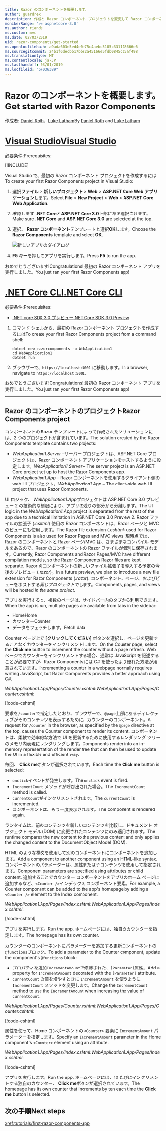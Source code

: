 ```yaml
---
title: Razor のコンポーネントを概要します。
author: guardrex
description: 作成と Razor コンポーネント プロジェクトを変更して Razor コンポーネントを開始する方法について説明します。
monikerRange: '>= aspnetcore-3.0'
ms.author: riande
ms.custom: mvc
ms.date: 02/03/2019
uid: razor-components/get-started
ms.openlocfilehash: a9ada603e5ed4e0e75c4aebc5105c331118666e6
ms.sourcegitcommit: 24b1f6decbb17bb22a45166e5fdb0845c65af498
ms.translationtype: MT
ms.contentlocale: ja-JP
ms.lasthandoff: 03/01/2019
ms.locfileid: "57036389"
---
```

# <a name="get-started-with-razor-components"></a><span data-ttu-id="8d673-103">Razor のコンポーネントを概要します。</span><span class="sxs-lookup"><span data-stu-id="8d673-103">Get started with Razor Components</span></span>

<span data-ttu-id="8d673-104">作成者: [Daniel Roth](https://github.com/danroth27)、[Luke Latham](https://github.com/guardrex)</span><span class="sxs-lookup"><span data-stu-id="8d673-104">By [Daniel Roth](https://github.com/danroth27) and [Luke Latham](https://github.com/guardrex)</span></span>

# <a name="visual-studiotabvisual-studio"></a>[<span data-ttu-id="8d673-105">Visual Studio</span><span class="sxs-lookup"><span data-stu-id="8d673-105">Visual Studio</span></span>](#tab/visual-studio)

<span data-ttu-id="8d673-106">必要条件:</span><span class="sxs-lookup"><span data-stu-id="8d673-106">Prerequisites:</span></span>

[!INCLUDE[](~/includes/net-core-prereqs-vs-3.0.md)]

<span data-ttu-id="8d673-107">Visual Studio で、最初の Razor コンポーネント プロジェクトを作成するには</span><span class="sxs-lookup"><span data-stu-id="8d673-107">To create your first Razor Components project in Visual Studio:</span></span>

1. <span data-ttu-id="8d673-108">選択**ファイル** > **新しいプロジェクト** > **Web** > **ASP.NET Core Web アプリケーション**します。</span><span class="sxs-lookup"><span data-stu-id="8d673-108">Select **File** > **New Project** > **Web** > **ASP.NET Core Web Application**.</span></span>
1. <span data-ttu-id="8d673-109">確認します **.NET Core**と**ASP.NET Core 3.0**上部にある選択されます。</span><span class="sxs-lookup"><span data-stu-id="8d673-109">Make sure **.NET Core** and **ASP.NET Core 3.0** are selected at the top.</span></span>
1. <span data-ttu-id="8d673-110">選択、 **Razor コンポーネント**テンプレートと選択**OK**します。</span><span class="sxs-lookup"><span data-stu-id="8d673-110">Choose the **Razor Components** template and select **OK**.</span></span>

   ![新しいアプリのダイアログ](https://msdnshared.blob.core.windows.net/media/2019/01/razor-components-template.png)

1. <span data-ttu-id="8d673-112">**F5 キー**を押してアプリを実行します。</span><span class="sxs-lookup"><span data-stu-id="8d673-112">Press **F5** to run the app.</span></span>

<span data-ttu-id="8d673-113">おめでとうございます!</span><span class="sxs-lookup"><span data-stu-id="8d673-113">Congratulations!</span></span> <span data-ttu-id="8d673-114">最初の Razor コンポーネント アプリを実行しました。</span><span class="sxs-lookup"><span data-stu-id="8d673-114">You just ran your first Razor Components app!</span></span>

<!--

# [Visual Studio Code](#tab/visual-studio-code)

Prerequisites:

[!INCLUDE[](~/includes/net-core-prereqs-vsc-3.0.md)]

To create your first Razor Components project in Visual Studio Code:

1. Execute the following command from a command shell:

   ```console
   dotnet new razorcomponents -o WebApplication1
   ```

1. Open the *WebApplication1* folder in Visual Studio Code.

1. Add a *.vscode* folder.

1. Add a *tasks.json* file to the *.vscode* folder with the following content:

   [!code-json[](get-started/samples_snapshot/3.x/tasks.json)]

1. Add a *launch.json* file to the *.vscode* folder with the following content:

   [!code-json[](get-started/samples_snapshot/3.x/launch.json)]

1. Execute the app using the Visual Studio Code debugger.

1. In a browser, navigate to `https://localhost:5001`.

Congratulations! You just ran your first Razor Components app!

# [Visual Studio for Mac](#tab/visual-studio-mac)

.NET Core 3.0 will be supported with Visual Studio for Mac version 8.0 or later. Visual Studio for Mac version 8.0 Preview isn't available at this time.

Use the [.NET Core CLI version of this topic](xref:razor-components/get-started?tabs=netcore-cli) on macOS.


[!INCLUDE[](~/includes/net-core-prereqs-mac-3.0.md)]

To create your first project Razor Components project in Visual Studio for Mac:

1. Select **File** > **New Solution** or **New Project**.
1. In the sidebar, select **.NET Core** > **App**.
1. Select **ASP.NET Core Razor Components** and select **Next**.
1. The **Target Framework** defaults to **.NET Core 3.0**. Select **Next**.
1. In the **Project Name** field, enter `WebApplication1`. Select **Create**.
1. Select **Run** > **Run Without Debugging** to run the app *without the debugger*. Running with the debugger isn't supported at this time.

Congratulations! You just ran your first Razor Components app!
-->

# <a name="net-core-clitabnetcore-cli"></a>[<span data-ttu-id="8d673-115">.NET Core CLI</span><span class="sxs-lookup"><span data-stu-id="8d673-115">.NET Core CLI</span></span>](#tab/netcore-cli/)

<span data-ttu-id="8d673-116">必要条件:</span><span class="sxs-lookup"><span data-stu-id="8d673-116">Prerequisites:</span></span>

* [<span data-ttu-id="8d673-117">.NET core SDK 3.0 プレビュー</span><span class="sxs-lookup"><span data-stu-id="8d673-117">.NET Core SDK 3.0 Preview</span></span>](https://dotnet.microsoft.com/download/dotnet-core/3.0)

1. <span data-ttu-id="8d673-118">コマンド シェルから、最初の Razor コンポーネント プロジェクトを作成するには</span><span class="sxs-lookup"><span data-stu-id="8d673-118">To create your first Razor Components project from a command shell:</span></span>

   ```console
   dotnet new razorcomponents -o WebApplication1
   cd WebApplication1
   dotnet run
   ```

1. <span data-ttu-id="8d673-119">ブラウザーで、`https://localhost:5001` に移動します。</span><span class="sxs-lookup"><span data-stu-id="8d673-119">In a browser, navigate to `https://localhost:5001`.</span></span>

<span data-ttu-id="8d673-120">おめでとうございます!</span><span class="sxs-lookup"><span data-stu-id="8d673-120">Congratulations!</span></span> <span data-ttu-id="8d673-121">最初の Razor コンポーネント アプリを実行しました。</span><span class="sxs-lookup"><span data-stu-id="8d673-121">You just ran your first Razor Components app!</span></span>

---

## <a name="razor-components-project"></a><span data-ttu-id="8d673-122">Razor のコンポーネントのプロジェクト</span><span class="sxs-lookup"><span data-stu-id="8d673-122">Razor Components project</span></span>

<span data-ttu-id="8d673-123">コンポーネントの Razor テンプレートによって作成されたソリューションには、2 つのプロジェクトが含まれています。</span><span class="sxs-lookup"><span data-stu-id="8d673-123">The solution created by the Razor Components template contains two projects:</span></span>

* <span data-ttu-id="8d673-124">*WebApplication1.Server* &ndash;サーバー プロジェクトは、ASP.NET Core プロジェクトは、Razor コンポーネント アプリケーションをホストするように設定します。</span><span class="sxs-lookup"><span data-stu-id="8d673-124">*WebApplication1.Server* &ndash; The server project is an ASP.NET Core project set up to host the Razor Components app.</span></span>
* <span data-ttu-id="8d673-125">*WebApplication1.App* &ndash; Razor コンポーネントを使用するクライアント側の web UI プロジェクト。</span><span class="sxs-lookup"><span data-stu-id="8d673-125">*WebApplication1.App* &ndash; The client-side web UI project that uses Razor Components.</span></span>

<span data-ttu-id="8d673-126">UI ロジック、 *WebApplication1.App*プロジェクトは ASP.NET Core 3.0 プレビュー 2 の技術的な制限により、アプリの残りの部分から分離します。</span><span class="sxs-lookup"><span data-stu-id="8d673-126">The UI logic in the *WebApplication1.App* project is separated from the rest of the app due to a technical limitation in ASP.NET Core 3.0 Preview 2.</span></span> <span data-ttu-id="8d673-127">Razor ファイルの拡張子 (*.cshtml*) 使用の Razor コンポーネントは、Razor ページと MVC のビューにも使用します。</span><span class="sxs-lookup"><span data-stu-id="8d673-127">The Razor file extension (*.cshtml*) used for Razor Components is also used for Razor Pages and MVC views.</span></span> <span data-ttu-id="8d673-128">現時点では、Razor のコンポーネントと Razor ページ/MVC は、さまざまなコンパイル モデルをあるので、Razor のコンポーネントの Razor ファイルが個別に保存されます。</span><span class="sxs-lookup"><span data-stu-id="8d673-128">Currently, Razor Components and Razor Pages/MVC have different compilation models, so the Razor Components Razor files are kept separate.</span></span> <span data-ttu-id="8d673-129">Razor のコンポーネントの新しいファイル拡張子を導入する予定の今後のプレビュー (*.razor*)。</span><span class="sxs-lookup"><span data-stu-id="8d673-129">In a future preview, we plan to introduce a new file extension for Razor Components (*.razor*).</span></span> <span data-ttu-id="8d673-130">コンポーネント、ページ、およびビューをホストする*同じプロジェクトで*します。</span><span class="sxs-lookup"><span data-stu-id="8d673-130">Components, pages, and views will be hosted *in the same project*.</span></span>

<span data-ttu-id="8d673-131">アプリを実行すると、複数のページは、サイドバー内のタブから利用できます。</span><span class="sxs-lookup"><span data-stu-id="8d673-131">When the app is run, multiple pages are available from tabs in the sidebar:</span></span>

* <span data-ttu-id="8d673-132">Home</span><span class="sxs-lookup"><span data-stu-id="8d673-132">Home</span></span>
* <span data-ttu-id="8d673-133">カウンター</span><span class="sxs-lookup"><span data-stu-id="8d673-133">Counter</span></span>
* <span data-ttu-id="8d673-134">データをフェッチします。</span><span class="sxs-lookup"><span data-stu-id="8d673-134">Fetch data</span></span>

<span data-ttu-id="8d673-135">Counter ページ上で **[クリックしてください]** ボタンを選択し、ページを更新することなくカウンターをインクリメントします。</span><span class="sxs-lookup"><span data-stu-id="8d673-135">On the Counter page, select the **Click me** button to increment the counter without a page refresh.</span></span> <span data-ttu-id="8d673-136">Web ページでカウンターをインクリメントする場合、通常は JavaScript を記述することが必要ですが、Razor Components には C# を使ったより優れた方法が用意されています。</span><span class="sxs-lookup"><span data-stu-id="8d673-136">Incrementing a counter in a webpage normally requires writing JavaScript, but Razor Components provides a better approach using C#.</span></span>

<span data-ttu-id="8d673-137">*WebApplication1.App/Pages/Counter.cshtml*:</span><span class="sxs-lookup"><span data-stu-id="8d673-137">*WebApplication1.App/Pages/Counter.cshtml*:</span></span>

[!code-cshtml[](get-started/samples_snapshot/3.x/Counter1.cshtml)]

<span data-ttu-id="8d673-138">要求を`/counter`で指定したとおり、ブラウザーで、`@page`上部にあるディレクティブがそのコンテンツを表示するために、カウンターのコンポーネント。</span><span class="sxs-lookup"><span data-stu-id="8d673-138">A request for `/counter` in the browser, as specified by the `@page` directive at the top, causes the Counter component to render its content.</span></span> <span data-ttu-id="8d673-139">コンポーネントは、柔軟で効率的な方法で UI を更新するために使用するレンダリング ツリーのメモリ内表現にレンダリングします。</span><span class="sxs-lookup"><span data-stu-id="8d673-139">Components render into an in-memory representation of the render tree that can then be used to update the UI in a flexible and efficient way.</span></span>

<span data-ttu-id="8d673-140">毎回、 **Click me**ボタンが選択されています。</span><span class="sxs-lookup"><span data-stu-id="8d673-140">Each time the **Click me** button is selected:</span></span>

* <span data-ttu-id="8d673-141">`onclick`イベントが発生します。</span><span class="sxs-lookup"><span data-stu-id="8d673-141">The `onclick` event is fired.</span></span>
* <span data-ttu-id="8d673-142">`IncrementCount` メソッドが呼び出された場合。</span><span class="sxs-lookup"><span data-stu-id="8d673-142">The `IncrementCount` method is called.</span></span>
* <span data-ttu-id="8d673-143">`currentCount`がインクリメントされます。</span><span class="sxs-lookup"><span data-stu-id="8d673-143">The `currentCount` is incremented.</span></span>
* <span data-ttu-id="8d673-144">コンポーネントは、もう一度表示されます。</span><span class="sxs-lookup"><span data-stu-id="8d673-144">The component is rendered again.</span></span>

<span data-ttu-id="8d673-145">ランタイムは、前のコンテンツを新しいコンテンツを比較し、ドキュメント オブジェクト モデル (DOM) に変更されたコンテンツにのみ適用されます。</span><span class="sxs-lookup"><span data-stu-id="8d673-145">The runtime compares the new content to the previous content and only applies the changed content to the Document Object Model (DOM).</span></span>

<span data-ttu-id="8d673-146">HTML のような構文を使用して別のコンポーネントにコンポーネントを追加します。</span><span class="sxs-lookup"><span data-stu-id="8d673-146">Add a component to another component using an HTML-like syntax.</span></span> <span data-ttu-id="8d673-147">コンポーネントのパラメーターは、属性または子コンテンツを使用して指定されます。</span><span class="sxs-lookup"><span data-stu-id="8d673-147">Component parameters are specified using attributes or child content.</span></span> <span data-ttu-id="8d673-148">追加することでカウンター コンポーネントをアプリのホーム ページに追加するなど、`<Counter />`インデックス コンポーネント要素。</span><span class="sxs-lookup"><span data-stu-id="8d673-148">For example, a Counter component can be added to the app's homepage by adding a `<Counter />` element to the Index component.</span></span>

<span data-ttu-id="8d673-149">*WebApplication1.App/Pages/Index.cshtml*:</span><span class="sxs-lookup"><span data-stu-id="8d673-149">*WebApplication1.App/Pages/Index.cshtml*:</span></span>

[!code-cshtml[](get-started/samples_snapshot/3.x/Index1.cshtml?highlight=7)]

<span data-ttu-id="8d673-150">アプリを実行します。</span><span class="sxs-lookup"><span data-stu-id="8d673-150">Run the app.</span></span> <span data-ttu-id="8d673-151">ホームページには、独自のカウンターを指定します。</span><span class="sxs-lookup"><span data-stu-id="8d673-151">The homepage has its own counter.</span></span>

<span data-ttu-id="8d673-152">カウンターのコンポーネントにパラメーターを追加する更新コンポーネントの`@functions`ブロック。</span><span class="sxs-lookup"><span data-stu-id="8d673-152">To add a parameter to the Counter component, update the component's `@functions` block:</span></span>

* <span data-ttu-id="8d673-153">プロパティを追加`IncrementAmount`で修飾された、`[Parameter]`属性。</span><span class="sxs-lookup"><span data-stu-id="8d673-153">Add a property for `IncrementAmount` decorated with the `[Parameter]` attribute.</span></span>
* <span data-ttu-id="8d673-154">`currentCount` の値を増やすときに `IncrementAmount` を使うように `IncrementCount` メソッドを変更します。</span><span class="sxs-lookup"><span data-stu-id="8d673-154">Change the `IncrementCount` method to use the `IncrementAmount` when increasing the value of `currentCount`.</span></span>

<span data-ttu-id="8d673-155">*WebApplication1.App/Pages/Counter.cshtml*:</span><span class="sxs-lookup"><span data-stu-id="8d673-155">*WebApplication1.App/Pages/Counter.cshtml*:</span></span>

[!code-cshtml[](get-started/samples_snapshot/3.x/Counter2.cshtml?highlight=4,8)]

<span data-ttu-id="8d673-156">属性を使って、Home コンポーネントの `<Counter>` 要素に `IncrementAmount` パラメーターを指定します。</span><span class="sxs-lookup"><span data-stu-id="8d673-156">Specify an `IncrementAmount` parameter in the Home component's `<Counter>` element using an attribute.</span></span>

<span data-ttu-id="8d673-157">*WebApplication1.App/Pages/Index.cshtml*:</span><span class="sxs-lookup"><span data-stu-id="8d673-157">*WebApplication1.App/Pages/Index.cshtml*:</span></span>

[!code-cshtml[](get-started/samples_snapshot/3.x/Index2.cshtml)]

<span data-ttu-id="8d673-158">アプリを実行します。</span><span class="sxs-lookup"><span data-stu-id="8d673-158">Run the app.</span></span> <span data-ttu-id="8d673-159">ホームページには、10 たびにインクリメントする独自のカウンター、 **Click me**ボタンが選択されています。</span><span class="sxs-lookup"><span data-stu-id="8d673-159">The homepage has its own counter that increments by ten each time the **Click me** button is selected.</span></span>

## <a name="next-steps"></a><span data-ttu-id="8d673-160">次の手順</span><span class="sxs-lookup"><span data-stu-id="8d673-160">Next steps</span></span>

<xref:tutorials/first-razor-components-app>
